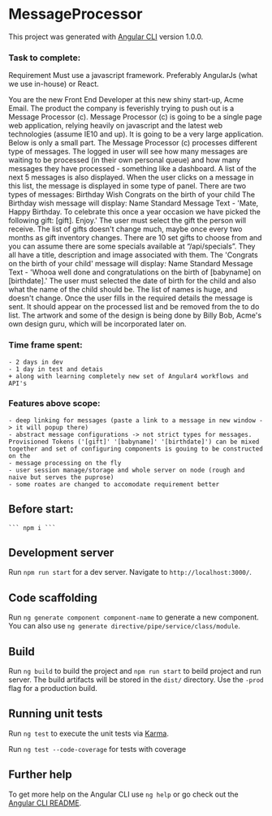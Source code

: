 # MessageProcessor

This project was generated with [Angular CLI](https://github.com/angular/angular-cli) version 1.0.0.

### Task to complete:
Requirement
Must use a javascript framework. Preferably AngularJs (what we use in-house) or React.

You are the new Front End Developer at this new shiny start-up, Acme Email. The product the company is feverishly trying to push out is a Message Processor (c). Message Processor (c) is going to be a single page web application, relying heavily on javascript and the latest web technologies (assume IE10 and up). It is going to be a very large application. Below is only a small part. The Message Processor (c) processes different type of messages. The logged in user will see how many messages are waiting to be processed (in their own personal queue) and how many messages they have processed - something like a dashboard. A list of the next 5 messages is also displayed. When the user clicks on a message in this list, the message is displayed in some type of panel. There are two types of messages:
Birthday Wish
Congrats on the birth of your child
The Birthday wish message will display:
Name
Standard Message Text - 'Mate, Happy Birthday. To celebrate this once a year occasion we have picked the following gift: [gift]. Enjoy.'
The user must select the gift the person will receive. The list of gifts doesn't change much, maybe once every two months as gift inventory changes. There are 10 set gifts to choose from and you can assume there are some specials available at “/api/specials”. They all have a title, description and image associated with them. The 'Congrats on the birth of your child' message will display:
Name
Standard Message Text - 'Whooa well done and congratulations on the birth of [babyname] on [birthdate].'
The user must selected the date of birth for the child and also what the name of the child should be. The list of names is huge, and doesn't change. Once the user fills in the required details the message is sent. It should appear on the processed list and be removed from the to do list. The artwork and some of the design is being done by Billy Bob, Acme's own design guru, which will be incorporated later on.

### Time frame spent:
    - 2 days in dev
    - 1 day in test and detais
    + along with learning completely new set of Angular4 workflows and API's

### Features above scope:
    - deep linking for messages (paste a link to a message in new window -> it will popup there)
    - abstract message configurations -> not strict types for messages. Provisioned Tokens ('[gift]' '[babyname]' '[birthdate]') can be mixed together and set of configuring components is gouing to be constructed on the 
    - message processing on the fly
    - user session manage/storage and whole server on node (rough and naive but serves the puprose)
    - some roates are changed to accomodate requirement better    

## Before start:

    ``` npm i ```

## Development server

Run `npm run start` for a dev server. Navigate to `http://localhost:3000/`. 

## Code scaffolding

Run `ng generate component component-name` to generate a new component. You can also use `ng generate directive/pipe/service/class/module`.

## Build

Run `ng build` to build the project and `npm run start` to beild project and run server. The build artifacts will be stored in the `dist/` directory. Use the `-prod` flag for a production build.

## Running unit tests

Run `ng test` to execute the unit tests via [Karma](https://karma-runner.github.io).

Run `ng test --code-coverage` for tests with coverage

## Further help

To get more help on the Angular CLI use `ng help` or go check out the [Angular CLI README](https://github.com/angular/angular-cli/blob/master/README.md).


